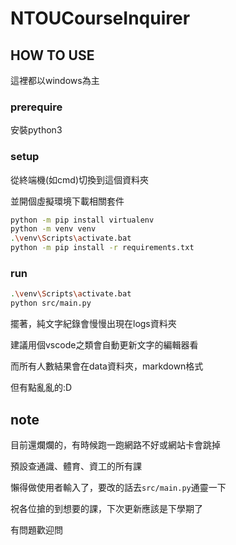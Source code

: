 # NTOUCourseInquirer

## HOW TO USE

這裡都以windows為主

### prerequire

安裝python3

### setup

從終端機(如cmd)切換到這個資料夾

並開個虛擬環境下載相關套件
```bash
python -m pip install virtualenv
python -m venv venv
.\venv\Scripts\activate.bat
python -m pip install -r requirements.txt
```

### run

```bash
.\venv\Scripts\activate.bat
python src/main.py
```

擺著，純文字紀錄會慢慢出現在logs資料夾

建議用個vscode之類會自動更新文字的編輯器看

而所有人數結果會在data資料夾，markdown格式

但有點亂亂的:D

## note

目前還爛爛的，有時候跑一跑網路不好或網站卡會跳掉

預設查通識、體育、資工的所有課

懶得做使用者輸入了，要改的話去`src/main.py`通靈一下

祝各位搶的到想要的課，下次更新應該是下學期了

有問題歡迎問